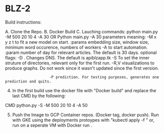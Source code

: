 # BLZ-2

Build instructions:

A. Clone the Repo. 
B. Docker Build
C. Lauching commands: python main.py -M 500 20 10 4 -A 30 OR Python main.py -A 30
   parameters meaning: -M x y z t to fit a new model on start. 
                        :params embedding size, window size, minimum word occurence, numbers of workers
                        -A to start automation. :param number of day for relevant articles. The default is 30 days. 
                        optional flags: -D <Server name> . Changes DNS.  The default is apiblzapp.tk 
                        -S To set the inner struture of directories, relevant only for the first run.
                        -R,V visualizations to produce graphs. Do not work since it wasn't updated since the first version. 
                        
                        -P prediction. For testing purposes, generates one prediction and quits. 
                        
                        
                        
4. In the first build use the docker file with "Docker build" and replace the last CMD by the following: 


CMD python.py -S -M 500 20 10 4 -A 50 

5. Push the Image to GCP Container repos. (Docker tag, docker push). Run with GKE using the deployments protoypes with "kubectl apply -f <Deployment>"
or, run on a seperate VM with Docker run <image>.



